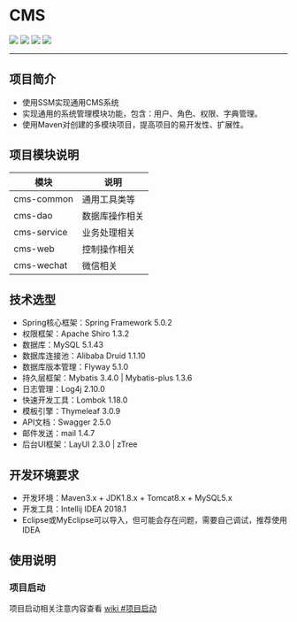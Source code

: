 #  CMS
![][1]
![][2]
![][3]
![][4]


---

## 项目简介

- 使用SSM实现通用CMS系统
- 实现通用的系统管理模块功能，包含：用户、角色、权限、字典管理。
- 使用Maven对创建的多模块项目，提高项目的易开发性、扩展性。

## 项目模块说明

|   模块  |   说明  |
| --- | --- |
|   cms-common  |  通用工具类等   |
|   cms-dao  |   数据库操作相关  |
|   cms-service  |  业务处理相关   |
|   cms-web   |   控制操作相关  |
|   cms-wechat   |   微信相关  |
## 技术选型

- Spring核心框架：Spring Framework 5.0.2
- 权限框架：Apache Shiro 1.3.2
- 数据库：MySQL 5.1.43
- 数据库连接池：Alibaba Druid 1.1.10
- 数据库版本管理：Flyway 5.1.0
- 持久层框架：Mybatis 3.4.0 | Mybatis-plus 1.3.6
- 日志管理：Log4j 2.10.0
- 快速开发工具：Lombok 1.18.0
- 模板引擎：Thymeleaf 3.0.9
- API文档：Swagger 2.5.0
- 邮件发送：mail 1.4.7
- 后台UI框架：LayUI 2.3.0 | zTree

## 开发环境要求

- 开发环境：Maven3.x + JDK1.8.x + Tomcat8.x + MySQL5.x
- 开发工具：Intellij IDEA 2018.1
- Eclipse或MyEclipse可以导入，但可能会存在问题，需要自己调试，推荐使用 IDEA

## 使用说明

### 项目启动

项目启动相关注意内容查看 [wiki #项目启动][5]



[1]:https://img.shields.io/badge/IDE-IDEA%20%7C%20ECLIPSE-lightgrey.svg
[2]:https://img.shields.io/badge/spring-v5.0.2-green.svg
[3]:https://img.shields.io/badge/Apache%20Shiro-v1.3.2-orange.svg
[4]:https://img.shields.io/badge/LayUI-v2.3.0-blue.svg
[5]:https://gitee.com/purelove00/cms/wikis/%E9%A1%B9%E7%9B%AE%E5%90%AF%E5%8A%A8?sort_id=642666




